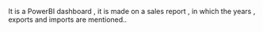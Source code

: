 It is a PowerBI dashboard , it is made on a sales report , in which the years , exports and imports are mentioned..
